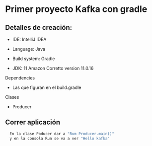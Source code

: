 # Primer proyecto Kafka con gradle

## Detalles de creación:

- IDE: IntelliJ IDEA

- Language: Java

- Build system: Gradle

- JDK: 11 Amazon Corretto version 11.0.16

Dependencies
-  Las que figuran en el build.gradle

Clases

- Producer

## Correr aplicación

```bash
  En la clase Poducer dar a "Rum Producer.main()"
  y en la consola Run se va a ver "Hello kafka"
```